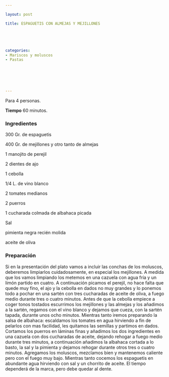 ```yaml
---

layout: post

title: ESPAGUETIS CON ALMEJAS Y MEJILLONES





categories:
- Mariscos y moluscos
- Pastas






---
```


Para 4 personas.

<b>Tiempo</b> 60 minutos.

<h3>Ingredientes</h3>

300 Gr. de espaguetis

400 Gr. de mejillones y otro tanto de almejas

1 manojito de perejil

2 dientes de ajo

1 cebolla

1/4 L. de vino blanco

2 tomates medianos

2 puerros

1 cucharada colmada de albahaca picada

Sal

pimienta negra recién molida

aceite de oliva

<h3>Preparación</h3>

Si en la presentación del plato vamos a incluir las conchas de los moluscos, deberemos limpiarlos cuidadosamente, en especial los mejillones. A medida que los vamos limpiando los metemos en una cazuela con agua fría y un limón partido en cuatro. A continuación picamos el perejil, no hace falta que quede muy fino, el ajo y la cebolla en dados no muy grandes y lo ponemos todo a pochar en una sartén con tres cucharadas de aceite de oliva, a fuego medio durante tres o cuatro minutos. Antes de que la cebolla empiece a coger tonos tostados escurrimos los mejillones y las almejas y los añadimos a la sartén, regamos con el vino blanco y dejamos que cueza, con la sartén tapada, durante unos ocho minutos. Mientras tanto iremos preparando la salsa de albahaca: escaldamos los tomates en agua hirviendo a fin de pelarlos con mas facilidad, les quitamos las semillas y partimos en dados. Cortamos los puerros en láminas finas y añadimos los dos ingredientes en una cazuela con dos cucharadas de aceite, dejando rehogar a fuego medio durante tres minutos, a continuación añadimos la albahaca cortada a lo basto, la sal y la pimienta y dejamos rehogar durante otros tres o cuatro minutos. Agregamos los moluscos, mezclamos bien y mantenemos caliente pero con el fuego muy bajo. Mientras tanto cocemos los espaguetis en abundante agua hirviendo con sal y un chorrito de aceite. El tiempo dependerá de la marca, pero debe quedar al dente.

